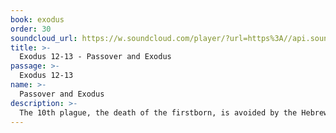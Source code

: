 ```yaml
---
book: exodus
order: 30
soundcloud_url: https://w.soundcloud.com/player/?url=https%3A//api.soundcloud.com/tracks/
title: >-
  Exodus 12-13 - Passover and Exodus
passage: >-
  Exodus 12-13
name: >-
  Passover and Exodus
description: >-
  The 10th plague, the death of the firstborn, is avoided by the Hebrews by the Passover - which is a picture of the redemption provided by Jesus Christ. Moses then leads the people out of Egypt.
---
```



